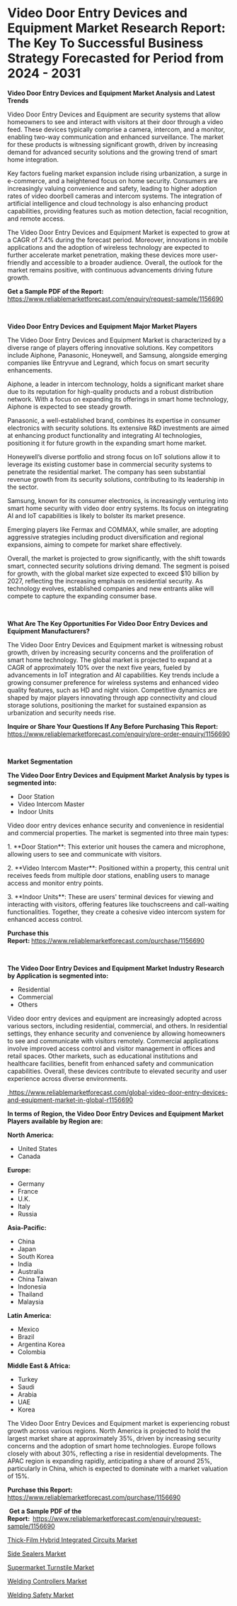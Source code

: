<p><h1>Video Door Entry Devices and Equipment Market Research Report: The Key To Successful Business Strategy Forecasted for Period from 2024 - 2031</h1></p><p><strong>Video Door Entry Devices and Equipment Market Analysis and Latest Trends</strong></p>
<p><p>Video Door Entry Devices and Equipment are security systems that allow homeowners to see and interact with visitors at their door through a video feed. These devices typically comprise a camera, intercom, and a monitor, enabling two-way communication and enhanced surveillance. The market for these products is witnessing significant growth, driven by increasing demand for advanced security solutions and the growing trend of smart home integration. </p><p>Key factors fueling market expansion include rising urbanization, a surge in e-commerce, and a heightened focus on home security. Consumers are increasingly valuing convenience and safety, leading to higher adoption rates of video doorbell cameras and intercom systems. The integration of artificial intelligence and cloud technology is also enhancing product capabilities, providing features such as motion detection, facial recognition, and remote access.</p><p>The Video Door Entry Devices and Equipment Market is expected to grow at a CAGR of 7.4% during the forecast period. Moreover, innovations in mobile applications and the adoption of wireless technology are expected to further accelerate market penetration, making these devices more user-friendly and accessible to a broader audience. Overall, the outlook for the market remains positive, with continuous advancements driving future growth.</p></p>
<p><strong>Get a Sample PDF of the Report:&nbsp;</strong> <a href="https://www.reliablemarketforecast.com/enquiry/request-sample/1156690?utm_campaign=1129&utm_medium=2&utm_source=Github&utm_content=ia&utm_term=17112024&utm_id=video-door-entry-devices-and-equipment">https://www.reliablemarketforecast.com/enquiry/request-sample/1156690</a></p>
<p>&nbsp;</p>
<p><strong>Video Door Entry Devices and Equipment Major Market Players</strong></p>
<p><p>The Video Door Entry Devices and Equipment Market is characterized by a diverse range of players offering innovative solutions. Key competitors include Aiphone, Panasonic, Honeywell, and Samsung, alongside emerging companies like Entryvue and Legrand, which focus on smart security enhancements.</p><p>Aiphone, a leader in intercom technology, holds a significant market share due to its reputation for high-quality products and a robust distribution network. With a focus on expanding its offerings in smart home technology, Aiphone is expected to see steady growth.</p><p>Panasonic, a well-established brand, combines its expertise in consumer electronics with security solutions. Its extensive R&D investments are aimed at enhancing product functionality and integrating AI technologies, positioning it for future growth in the expanding smart home market.</p><p>Honeywell’s diverse portfolio and strong focus on IoT solutions allow it to leverage its existing customer base in commercial security systems to penetrate the residential market. The company has seen substantial revenue growth from its security solutions, contributing to its leadership in the sector.</p><p>Samsung, known for its consumer electronics, is increasingly venturing into smart home security with video door entry systems. Its focus on integrating AI and IoT capabilities is likely to bolster its market presence.</p><p>Emerging players like Fermax and COMMAX, while smaller, are adopting aggressive strategies including product diversification and regional expansions, aiming to compete for market share effectively.</p><p>Overall, the market is projected to grow significantly, with the shift towards smart, connected security solutions driving demand. The segment is poised for growth, with the global market size expected to exceed $10 billion by 2027, reflecting the increasing emphasis on residential security. As technology evolves, established companies and new entrants alike will compete to capture the expanding consumer base.</p></p>
<p>&nbsp;</p>
<p><strong>What Are The Key Opportunities For Video Door Entry Devices and Equipment Manufacturers?</strong></p>
<p><p>The Video Door Entry Devices and Equipment market is witnessing robust growth, driven by increasing security concerns and the proliferation of smart home technology. The global market is projected to expand at a CAGR of approximately 10% over the next five years, fueled by advancements in IoT integration and AI capabilities. Key trends include a growing consumer preference for wireless systems and enhanced video quality features, such as HD and night vision. Competitive dynamics are shaped by major players innovating through app connectivity and cloud storage solutions, positioning the market for sustained expansion as urbanization and security needs rise.</p></p>
<p><strong>Inquire or Share Your Questions If Any Before Purchasing This Report:</strong> <a href="https://www.reliablemarketforecast.com/enquiry/pre-order-enquiry/1156690?utm_campaign=1129&utm_medium=2&utm_source=Github&utm_content=ia&utm_term=17112024&utm_id=video-door-entry-devices-and-equipment">https://www.reliablemarketforecast.com/enquiry/pre-order-enquiry/1156690</a></p>
<p>&nbsp;</p>
<p><strong>Market Segmentation</strong></p>
<p><strong>The Video Door Entry Devices and Equipment Market Analysis by types is segmented into:</strong></p>
<p><ul><li>Door Station</li><li>Video Intercom Master</li><li>Indoor Units</li></ul></p>
<p><p>Video door entry devices enhance security and convenience in residential and commercial properties. The market is segmented into three main types: </p><p>1. **Door Station**: This exterior unit houses the camera and microphone, allowing users to see and communicate with visitors. </p><p>2. **Video Intercom Master**: Positioned within a property, this central unit receives feeds from multiple door stations, enabling users to manage access and monitor entry points. </p><p>3. **Indoor Units**: These are users' terminal devices for viewing and interacting with visitors, offering features like touchscreens and call-waiting functionalities. Together, they create a cohesive video intercom system for enhanced access control.</p></p>
<p><strong>Purchase this Report:&nbsp;</strong><a href="https://www.reliablemarketforecast.com/purchase/1156690?utm_campaign=1129&utm_medium=2&utm_source=Github&utm_content=ia&utm_term=17112024&utm_id=video-door-entry-devices-and-equipment">https://www.reliablemarketforecast.com/purchase/1156690</a></p>
<p>&nbsp;</p>
<p><strong>The Video Door Entry Devices and Equipment Market Industry Research by Application is segmented into:</strong></p>
<p><ul><li>Residential</li><li>Commercial</li><li>Others</li></ul></p>
<p><p>Video door entry devices and equipment are increasingly adopted across various sectors, including residential, commercial, and others. In residential settings, they enhance security and convenience by allowing homeowners to see and communicate with visitors remotely. Commercial applications involve improved access control and visitor management in offices and retail spaces. Other markets, such as educational institutions and healthcare facilities, benefit from enhanced safety and communication capabilities. Overall, these devices contribute to elevated security and user experience across diverse environments.</p></p>
<p><a href="https://www.reliablemarketforecast.com/global-video-door-entry-devices-and-equipment-market-in-global-r1156690?utm_campaign=1129&utm_medium=2&utm_source=Github&utm_content=ia&utm_term=17112024&utm_id=video-door-entry-devices-and-equipment">&nbsp;https://www.reliablemarketforecast.com/global-video-door-entry-devices-and-equipment-market-in-global-r1156690</a></p>
<p><strong>In terms of Region, the Video Door Entry Devices and Equipment Market Players available by Region are:</strong></p>
<p>
    <p> <strong> North America: </strong>
        <ul>
            <li>United States</li>
            <li>Canada</li>
        </ul>
        </p> 
    <p> <strong> Europe: </strong>
        <ul>
            <li>Germany</li>
            <li>France</li>
            <li>U.K.</li>
            <li>Italy</li>
            <li>Russia</li>
        </ul>
        </p> 
    <p> <strong> Asia-Pacific: </strong>
        <ul>
            <li>China</li>
            <li>Japan</li>
            <li>South Korea</li>
            <li>India</li>
            <li>Australia</li>
            <li>China Taiwan</li>
            <li>Indonesia</li>
            <li>Thailand</li>
            <li>Malaysia</li>
        </ul>
        </p> 
    <p> <strong> Latin America: </strong>
        <ul>
            <li>Mexico</li>
            <li>Brazil</li>
            <li>Argentina Korea</li>
            <li>Colombia</li>
        </ul>
        </p> 
    <p> <strong> Middle East & Africa: </strong>
        <ul>
            <li>Turkey</li>
            <li>Saudi</li>
            <li>Arabia</li>
            <li>UAE</li>
            <li>Korea</li>
        </ul>
    </p>
    </p>
<p><p>The Video Door Entry Devices and Equipment market is experiencing robust growth across various regions. North America is projected to hold the largest market share at approximately 35%, driven by increasing security concerns and the adoption of smart home technologies. Europe follows closely with about 30%, reflecting a rise in residential developments. The APAC region is expanding rapidly, anticipating a share of around 25%, particularly in China, which is expected to dominate with a market valuation of 15%.</p></p>
<p><strong>Purchase this Report: </strong><a href="https://www.reliablemarketforecast.com/purchase/1156690?utm_campaign=1129&utm_medium=2&utm_source=Github&utm_content=ia&utm_term=17112024&utm_id=video-door-entry-devices-and-equipment">https://www.reliablemarketforecast.com/purchase/1156690</a></p>
<p>&nbsp;<strong>Get a Sample PDF of the Report:&nbsp;&nbsp;</strong><a href="https://www.reliablemarketforecast.com/enquiry/request-sample/1156690?utm_campaign=1129&utm_medium=2&utm_source=Github&utm_content=ia&utm_term=17112024&utm_id=video-door-entry-devices-and-equipment">https://www.reliablemarketforecast.com/enquiry/request-sample/1156690</a></p>
<p><strong></strong></p>
<p><p><a href="https://github.com/GroverBarry/Market-Research-Report-List-7/blob/main/thick-film-hybrid-integrated-circuits-market.md?utm_campaign=1129&utm_medium=2&utm_source=Github&utm_content=ia&utm_term=17112024&utm_id=video-door-entry-devices-and-equipment">Thick-Film Hybrid Integrated Circuits Market</a></p><p><a href="https://www.linkedin.com/pulse/market-dynamics-future-trends-global-side-sealers-kkhre?utm_campaign=1129&utm_medium=2&utm_source=Github&utm_content=ia&utm_term=17112024&utm_id=video-door-entry-devices-and-equipment">Side Sealers Market</a></p><p><a href="https://www.linkedin.com/pulse/supermarket-turnstile-market-size-growth-trends-statistics-ubt9e?utm_campaign=1129&utm_medium=2&utm_source=Github&utm_content=ia&utm_term=17112024&utm_id=video-door-entry-devices-and-equipment">Supermarket Turnstile Market</a></p><p><a href="https://issuu.com/reportprime-2/docs/welding-controllers-market-size-203_d36461c1123e09?utm_campaign=1129&utm_medium=2&utm_source=Github&utm_content=ia&utm_term=17112024&utm_id=video-door-entry-devices-and-equipment">Welding Controllers Market</a></p><p><a href="https://issuu.com/reportprime-2/docs/welding-safety-market-size-2030.ppt_2a9c780b2a88c5?utm_campaign=1129&utm_medium=2&utm_source=Github&utm_content=ia&utm_term=17112024&utm_id=video-door-entry-devices-and-equipment">Welding Safety Market</a></p></p>
